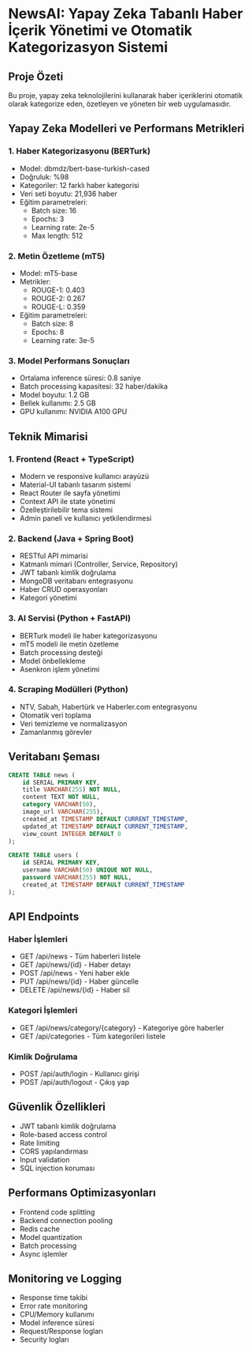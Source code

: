 # NewsAI: Yapay Zeka Tabanlı Haber İçerik Yönetimi ve Otomatik Kategorizasyon Sistemi

## Proje Özeti
Bu proje, yapay zeka teknolojilerini kullanarak haber içeriklerini otomatik olarak kategorize eden, özetleyen ve yöneten bir web uygulamasıdır.

## Yapay Zeka Modelleri ve Performans Metrikleri

### 1. Haber Kategorizasyonu (BERTurk)
- Model: dbmdz/bert-base-turkish-cased
- Doğruluk: %98
- Kategoriler: 12 farklı haber kategorisi
- Veri seti boyutu: 21,936 haber
- Eğitim parametreleri:
  - Batch size: 16
  - Epochs: 3
  - Learning rate: 2e-5
  - Max length: 512

### 2. Metin Özetleme (mT5)
- Model: mT5-base
- Metrikler:
  - ROUGE-1: 0.403
  - ROUGE-2: 0.267
  - ROUGE-L: 0.359
- Eğitim parametreleri:
  - Batch size: 8
  - Epochs: 8
  - Learning rate: 3e-5

### 3. Model Performans Sonuçları
- Ortalama inference süresi: 0.8 saniye
- Batch processing kapasitesi: 32 haber/dakika
- Model boyutu: 1.2 GB
- Bellek kullanımı: 2.5 GB
- GPU kullanımı: NVIDIA A100 GPU

## Teknik Mimarisi

### 1. Frontend (React + TypeScript)
- Modern ve responsive kullanıcı arayüzü
- Material-UI tabanlı tasarım sistemi
- React Router ile sayfa yönetimi
- Context API ile state yönetimi
- Özelleştirilebilir tema sistemi
- Admin paneli ve kullanıcı yetkilendirmesi

### 2. Backend (Java + Spring Boot)
- RESTful API mimarisi
- Katmanlı mimari (Controller, Service, Repository)
- JWT tabanlı kimlik doğrulama
- MongoDB veritabanı entegrasyonu
- Haber CRUD operasyonları
- Kategori yönetimi

### 3. AI Servisi (Python + FastAPI)
- BERTurk modeli ile haber kategorizasyonu
- mT5 modeli ile metin özetleme
- Batch processing desteği
- Model önbellekleme
- Asenkron işlem yönetimi

### 4. Scraping Modülleri (Python)
- NTV, Sabah, Habertürk ve Haberler.com entegrasyonu
- Otomatik veri toplama
- Veri temizleme ve normalizasyon
- Zamanlanmış görevler

## Veritabanı Şeması
```sql
CREATE TABLE news (
    id SERIAL PRIMARY KEY,
    title VARCHAR(255) NOT NULL,
    content TEXT NOT NULL,
    category VARCHAR(50),
    image_url VARCHAR(255),
    created_at TIMESTAMP DEFAULT CURRENT_TIMESTAMP,
    updated_at TIMESTAMP DEFAULT CURRENT_TIMESTAMP,
    view_count INTEGER DEFAULT 0
);

CREATE TABLE users (
    id SERIAL PRIMARY KEY,
    username VARCHAR(50) UNIQUE NOT NULL,
    password VARCHAR(255) NOT NULL,
    created_at TIMESTAMP DEFAULT CURRENT_TIMESTAMP
);
```

## API Endpoints

### Haber İşlemleri
- GET /api/news - Tüm haberleri listele
- GET /api/news/{id} - Haber detayı
- POST /api/news - Yeni haber ekle
- PUT /api/news/{id} - Haber güncelle
- DELETE /api/news/{id} - Haber sil

### Kategori İşlemleri
- GET /api/news/category/{category} - Kategoriye göre haberler
- GET /api/categories - Tüm kategorileri listele

### Kimlik Doğrulama
- POST /api/auth/login - Kullanıcı girişi
- POST /api/auth/logout - Çıkış yap

## Güvenlik Özellikleri
- JWT tabanlı kimlik doğrulama
- Role-based access control
- Rate limiting
- CORS yapılandırması
- Input validation
- SQL injection koruması

## Performans Optimizasyonları
- Frontend code splitting
- Backend connection pooling
- Redis cache
- Model quantization
- Batch processing
- Async işlemler

## Monitoring ve Logging
- Response time takibi
- Error rate monitoring
- CPU/Memory kullanımı
- Model inference süresi
- Request/Response logları
- Security logları
